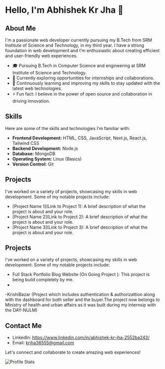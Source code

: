 # Hello, I'm Abhishek Kr Jha 👋

## About Me

I'm a passionate web developer currently pursuing my B.Tech from SRM Institute of Science and Technology, in my third year. I have a strong foundation in web development and I'm enthusiastic about creating efficient and user-friendly web experiences.

- 🎓 Pursuing B.Tech in Computer Science and engineering at SRM Institute of Science and Technology.
- 💼 Currently exploring opportunities for internships and collaborations.
- 🌱 Continuously learning and improving my skills to stay updated with the latest web technologies.
- ⚡ Fun fact: I believe in the power of open source and collaboration in driving innovation.

## Skills

Here are some of the skills and technologies I'm familiar with:

- **Frontend Development:** HTML, CSS, JavaScript, Next.js, React.js, Tailwind CSS
- **Backend Development:** Node.js
- **Database:** MongoDB
- **Operating System:** Linux (Basics)
- **Version Control:** Git
## Projects

I've worked on a variety of projects, showcasing my skills in web development. Some of my notable projects include:

- [Project Name 1](Link to Project 1): A brief description of what the project is about and your role.
- [Project Name 2](Link to Project 2): A brief description of what the project is about and your role.
- [Project Name 3](Link to Project 3): A brief description of what the project is about and your role.

## Projects

I've worked on a variety of projects, showcasing my skills in web development. Some of my notable projects include:

- Full Stack Portfolio Blog Website (On Going Project ): This project is being build completely by me.
- 
-KrishiBazar (Project which includes authentication & authorizattion along with the dashboard for both seller and the buyer.The project now belongs to Ministry of health and urban affairs as it was built during my internsip with the DAY-NULM)

## Contact Me

- LinkedIn: https://www.linkedin.com/in/abhishek-kr-jha-2552ba243/
- Email: krjha36555@gmail.com

Let's connect and collaborate to create amazing web experiences!

![Profile Stats](https://github-readme-stats.vercel.app/api?username=AbhishekJha-45&show_icons=true)

